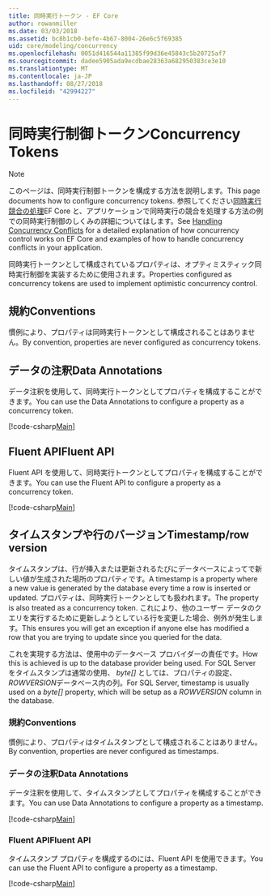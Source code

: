 ```yaml
---
title: 同時実行トークン - EF Core
author: rowanmiller
ms.date: 03/03/2018
ms.assetid: bc8b1cb0-befe-4b67-8004-26e6c5f69385
uid: core/modeling/concurrency
ms.openlocfilehash: 0051d416544a11385f99d36e45843c5b20725af7
ms.sourcegitcommit: dadee5905ada9ecdbae28363a682950383ce3e10
ms.translationtype: MT
ms.contentlocale: ja-JP
ms.lasthandoff: 08/27/2018
ms.locfileid: "42994227"
---
```

# <a name="concurrency-tokens"></a><span data-ttu-id="36618-102">同時実行制御トークン</span><span class="sxs-lookup"><span data-stu-id="36618-102">Concurrency Tokens</span></span>

> [!NOTE]
> <span data-ttu-id="36618-103">このページは、同時実行制御トークンを構成する方法を説明します。</span><span class="sxs-lookup"><span data-stu-id="36618-103">This page documents how to configure concurrency tokens.</span></span> <span data-ttu-id="36618-104">参照してください[同時実行競合の処理](../saving/concurrency.md)EF Core と、アプリケーションで同時実行の競合を処理する方法の例での同時実行制御のしくみの詳細についてはします。</span><span class="sxs-lookup"><span data-stu-id="36618-104">See [Handling Concurrency Conflicts](../saving/concurrency.md) for a detailed explanation of how concurrency control works on EF Core and examples of how to handle concurrency conflicts in your application.</span></span>

<span data-ttu-id="36618-105">同時実行トークンとして構成されているプロパティは、オプティミスティック同時実行制御を実装するために使用されます。</span><span class="sxs-lookup"><span data-stu-id="36618-105">Properties configured as concurrency tokens are used to implement optimistic concurrency control.</span></span>

## <a name="conventions"></a><span data-ttu-id="36618-106">規約</span><span class="sxs-lookup"><span data-stu-id="36618-106">Conventions</span></span>

<span data-ttu-id="36618-107">慣例により、プロパティは同時実行トークンとして構成されることはありません。</span><span class="sxs-lookup"><span data-stu-id="36618-107">By convention, properties are never configured as concurrency tokens.</span></span>

## <a name="data-annotations"></a><span data-ttu-id="36618-108">データの注釈</span><span class="sxs-lookup"><span data-stu-id="36618-108">Data Annotations</span></span>

<span data-ttu-id="36618-109">データ注釈を使用して、同時実行トークンとしてプロパティを構成することができます。</span><span class="sxs-lookup"><span data-stu-id="36618-109">You can use the Data Annotations to configure a property as a concurrency token.</span></span>

[!code-csharp[Main](../../../samples/core/Modeling/DataAnnotations/Samples/Concurrency.cs#ConfigureConcurrencyAnnotations)]

## <a name="fluent-api"></a><span data-ttu-id="36618-110">Fluent API</span><span class="sxs-lookup"><span data-stu-id="36618-110">Fluent API</span></span>

<span data-ttu-id="36618-111">Fluent API を使用して、同時実行トークンとしてプロパティを構成することができます。</span><span class="sxs-lookup"><span data-stu-id="36618-111">You can use the Fluent API to configure a property as a concurrency token.</span></span>

[!code-csharp[Main](../../../samples/core/Modeling/FluentAPI/Samples/Concurrency.cs#ConfigureConcurrencyFluent)]

## <a name="timestamprow-version"></a><span data-ttu-id="36618-112">タイムスタンプや行のバージョン</span><span class="sxs-lookup"><span data-stu-id="36618-112">Timestamp/row version</span></span>

<span data-ttu-id="36618-113">タイムスタンプは、行が挿入または更新されるたびにデータベースによってで新しい値が生成された場所のプロパティです。</span><span class="sxs-lookup"><span data-stu-id="36618-113">A timestamp is a property where a new value is generated by the database every time a row is inserted or updated.</span></span> <span data-ttu-id="36618-114">プロパティは、同時実行トークンとしても扱われます。</span><span class="sxs-lookup"><span data-stu-id="36618-114">The property is also treated as a concurrency token.</span></span> <span data-ttu-id="36618-115">これにより、他のユーザー データのクエリを実行するために更新しようとしている行を変更した場合、例外が発生します。</span><span class="sxs-lookup"><span data-stu-id="36618-115">This ensures you will get an exception if anyone else has modified a row that you are trying to update since you queried for the data.</span></span>

<span data-ttu-id="36618-116">これを実現する方法は、使用中のデータベース プロバイダーの責任です。</span><span class="sxs-lookup"><span data-stu-id="36618-116">How this is achieved is up to the database provider being used.</span></span> <span data-ttu-id="36618-117">For SQL Server をタイムスタンプは通常の使用、 *byte[]* としては、プロパティの設定、 *ROWVERSION*データベース内の列。</span><span class="sxs-lookup"><span data-stu-id="36618-117">For SQL Server, timestamp is usually used on a *byte[]* property, which will be setup as a *ROWVERSION* column in the database.</span></span>

### <a name="conventions"></a><span data-ttu-id="36618-118">規約</span><span class="sxs-lookup"><span data-stu-id="36618-118">Conventions</span></span>

<span data-ttu-id="36618-119">慣例により、プロパティはタイムスタンプとして構成されることはありません。</span><span class="sxs-lookup"><span data-stu-id="36618-119">By convention, properties are never configured as timestamps.</span></span>

### <a name="data-annotations"></a><span data-ttu-id="36618-120">データの注釈</span><span class="sxs-lookup"><span data-stu-id="36618-120">Data Annotations</span></span>

<span data-ttu-id="36618-121">データ注釈を使用して、タイムスタンプとしてプロパティを構成することができます。</span><span class="sxs-lookup"><span data-stu-id="36618-121">You can use Data Annotations to configure a property as a timestamp.</span></span>

[!code-csharp[Main](../../../samples/core/Modeling/DataAnnotations/Samples/Timestamp.cs#ConfigureTimestampAnnotations)]

### <a name="fluent-api"></a><span data-ttu-id="36618-122">Fluent API</span><span class="sxs-lookup"><span data-stu-id="36618-122">Fluent API</span></span>

<span data-ttu-id="36618-123">タイムスタンプ プロパティを構成するのには、Fluent API を使用できます。</span><span class="sxs-lookup"><span data-stu-id="36618-123">You can use the Fluent API to configure a property as a timestamp.</span></span>

[!code-csharp[Main](../../../samples/core/Modeling/FluentAPI/Samples/Timestamp.cs#ConfigureTimestampFluent)]
